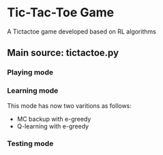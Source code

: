 # Tic-Tac-Toe Game
A Tictactoe game developed based on RL algorithms

## Main source: tictactoe.py
### Playing mode
### Learning mode  
This mode has now two varitions as follows:
- MC backup with e-greedy
- Q-learning with e-greedy
### Testing mode
